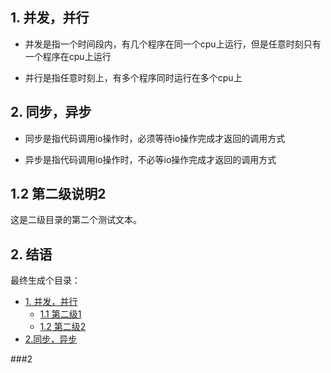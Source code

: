 <h2 id="1">1. 并发，并行</h2>

* 并发是指一个时间段内，有几个程序在同一个cpu上运行，但是任意时刻只有一个程序在cpu上运行

* 并行是指任意时刻上，有多个程序同时运行在多个cpu上

<h2 id="2">2. 同步，异步</h2>

* 同步是指代码调用io操作时，必须等待io操作完成才返回的调用方式

* 异步是指代码调用io操作时，不必等io操作完成才返回的调用方式
<h2 id="1.2">1.2 第二级说明2</h2>
这是二级目录的第二个测试文本。
<h2 id="2">2. 结语</h2>

最终生成个目录：
* [1. 并发，并行](#1)
    * [1.1 第二级1](#1.1)
    * [1.2 第二级2](#1.2)
* [2.同步，异步](#2)




###2 
